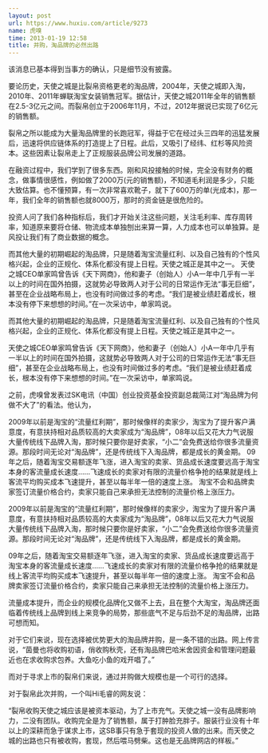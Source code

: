 ```yaml
---
layout: post
url: https://www.huxiu.com/article/9273
name: 虎嗅
time: 2013-01-19 12:58
title: 并购，淘品牌的必然出路
---
```

该消息已基本得到当事方的确认，只是细节没有披露。

要论历史，天使之城是比裂帛资格更老的淘品牌，2004年，天使之城即入淘，2010年、2011年蝉联淘宝女装销售冠军。据估计，天使之城2011年全年的销售额在2.5-3亿元之间。而裂帛创立于2006年11月，不过，2012年据说已实现了6亿元的销售额。

裂帛之所以能成为大量淘品牌里的长跑冠军，得益于它在经过头三四年的迅猛发展后，迅速将供应链体系的打造提上了日程。此后，又吸引了经纬、红杉等风险资本。这些因素让裂帛走上了正规服装品牌公司发展的道路。

在融资过程中，我们学到了很多东西。刚和风投接触的时候，完全没有财务的概念，做事情很感性，例如做了2000万(元的销售额)，不知道毛利润是多少，只能大致估算。也不懂预算，有一次非常喜欢靴子，就下了600万的单(光成本)，那一年，我们全年的销售额也就8000万，那时的资金链是很危险的。

投资人问了我们各种指标后，我们才开始关注这些问题，关注毛利率、库存周转率，知道原来要将仓储、物流成本单独刨出来算一算，人力成本也可以单独算。是风投让我们有了商业数据的概念。

而其他大量的初期崛起的淘品牌，只是随着淘宝流量红利、以及自己独有的个性风格兴起，企业的正规化、体系化都没有提上日程。天使之城正是其中之一。 天使之城CEO单家鸣曾告诉《天下网商》，他和妻子（创始人）小A一年中几乎有一半以上的时间在国外拍摄，这就势必导致两人对于公司的日常运作无法“事无巨细”，甚至在企业战略布局上，也没有时间做过多的考虑。“我们是被业绩赶着成长，根本没有停下来想想的时间。”在一次采访中，单家鸣说。

而其他大量的初期崛起的淘品牌，只是随着淘宝流量红利、以及自己独有的个性风格兴起，企业的正规化、体系化都没有提上日程。天使之城正是其中之一。

天使之城CEO单家鸣曾告诉《天下网商》，他和妻子（创始人）小A一年中几乎有一半以上的时间在国外拍摄，这就势必导致两人对于公司的日常运作无法“事无巨细”，甚至在企业战略布局上，也没有时间做过多的考虑。“我们是被业绩赶着成长，根本没有停下来想想的时间。”在一次采访中，单家鸣说。

之前，虎嗅曾发表过SK电讯（中国）创业投资基金投资副总裁简江对“淘品牌为何做不大了”的看法。他认为，

2009年以前是淘宝的“流量红利期”，那时候像样的卖家少，淘宝为了提升客户满意度，有意扶持相对品质较高的大卖家成为“淘品牌”，08年以后又花大力气说服大量传统线下品牌入淘，那时候只要你是好卖家，“小二”会免费送给你很多流量资源。那段时间无论对“淘品牌”，还是传统线下入淘品牌，都是成长的黄金期。 09年之后，随着淘宝交易额逐年飞涨，进入淘宝的卖家、货品成长速度要远高于淘宝本身的客流量成长速度……飞速成长的卖家对有限的流量价格争抢的结果就是线上客流平均购买成本飞速提升，甚至以每半年一倍的速度上涨。 淘宝不会和品牌卖家签订流量价格合约，卖家只能自己来承担无法控制的流量价格上涨压力。

2009年以前是淘宝的“流量红利期”，那时候像样的卖家少，淘宝为了提升客户满意度，有意扶持相对品质较高的大卖家成为“淘品牌”，08年以后又花大力气说服大量传统线下品牌入淘，那时候只要你是好卖家，“小二”会免费送给你很多流量资源。那段时间无论对“淘品牌”，还是传统线下入淘品牌，都是成长的黄金期。

09年之后，随着淘宝交易额逐年飞涨，进入淘宝的卖家、货品成长速度要远高于淘宝本身的客流量成长速度……飞速成长的卖家对有限的流量价格争抢的结果就是线上客流平均购买成本飞速提升，甚至以每半年一倍的速度上涨。 淘宝不会和品牌卖家签订流量价格合约，卖家只能自己来承担无法控制的流量价格上涨压力。

流量成本提升，而企业的规模化品牌化又做不上去，且在整个大淘宝，淘品牌还面临着传统线上品牌到线上来竞争的局势，那些底气不足与后劲不足的淘品牌，出路可想而知。

对于它们来说，现在选择被优势更大的淘品牌并购，是一条不错的出路。网上传言说，“茵曼也将收购初语，俏收购秋壳，还有淘品牌巴哈米舍因资金和管理问题最近也在求收购求包养。大鱼吃小鱼的戏开唱了。”

而对于寻求上市的裂帛们来说，通过并购做大规模也是一个可行的选择。

对于裂帛此次并购，一个叫Hi毛睿的网友说：

“裂帛收购天使之城应该是被资本驱动，为了上市充气。天使之城一没有品牌影响力，二没有团队。收购完全是为了销售额，属于打肿脸充胖子。服装行业没有十年以上的深耕而急于谋求上市，这SB事只有急于套现的投资人做的出来。而天使之城的出路也只有被收购，套现，然后喂马劈柴。这也是无品牌网店的样板。”


